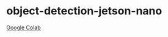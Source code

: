 # object-detection-jetson-nano

[Google Colab](https://colab.research.google.com/drive/1IC07uxKC2-UQMlRnGxA0bshlkLV2wQNh?usp=share_link)
